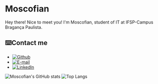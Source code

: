 # Moscofian
Hey there! Nice to meet you! 
I'm Moscofian, student of IT at IFSP-Campus Bragança Paulista.
## ⌨️Contact me
- [![Github](https://img.shields.io/badge/-My%20Github%20Profile-FFF?style=for-the-badge)](https://github.com/Moscofian)
- [![E-mail](https://img.shields.io/badge/-Email-FFF?style=for-the-badge&logo=microsoft-outlook&logoColor=E94D5F)](mailto:lucasmoscofiangimenez@gmail.com)
- [![LinkedIn](https://img.shields.io/badge/-LinkedIn-FFF?style=for-the-badge&logo=linkedin&logoColor=30A3DC)](https://www.linkedin.com/in/lucas-moscofian-gimenez-18b355247/)

![Moscofian's GitHub stats](https://github-readme-stats.vercel.app/api?username=Moscofian&show_icons=true&theme=tokyonight)
![Top Langs](https://github-readme-stats-git-masterrstaa-rickstaa.vercel.app/api/top-langs/?username=Moscofian&layout=compact&bg_color=000&border_color=30A3DC&title_color=E94D5F&text_color=FFF)
